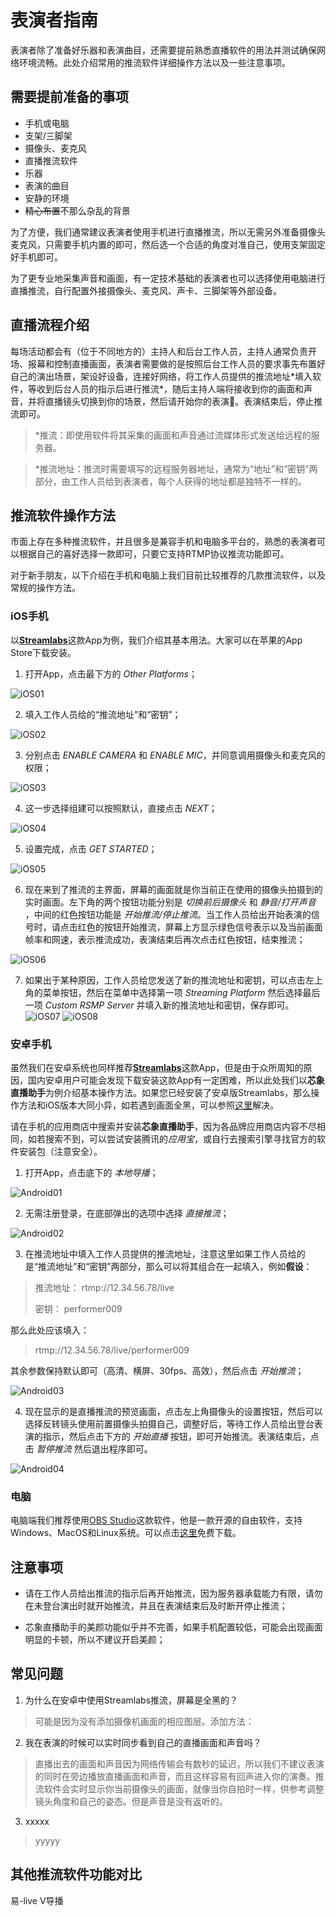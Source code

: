 # 表演者指南
表演者除了准备好乐器和表演曲目，还需要提前熟悉直播软件的用法并测试确保网络环境流畅。此处介绍常用的推流软件详细操作方法以及一些注意事项。

## 需要提前准备的事项
* 手机或电脑
* 支架/三脚架
* 摄像头、麦克风
* 直播推流软件
* 乐器
* 表演的曲目
* 安静的环境
* ~~精心布置~~不那么杂乱的背景

为了方便，我们通常建议表演者使用手机进行直播推流，所以无需另外准备摄像头麦克风，只需要手机内置的即可，然后选一个合适的角度对准自己，使用支架固定好手机即可。

为了更专业地采集声音和画面，有一定技术基础的表演者也可以选择使用电脑进行直播推流，自行配置外接摄像头、麦克风、声卡、三脚架等外部设备。

## 直播流程介绍
每场活动都会有（位于不同地方的）主持人和后台工作人员，主持人通常负责开场、报幕和控制直播画面，表演者需要做的是按照后台工作人员的要求事先布置好自己的演出场景，架设好设备，连接好网络，将工作人员提供的推流地址\*填入软件，等收到后台人员的指示后进行推流\*，随后主持人端将接收到你的画面和声音，并将直播镜头切换到你的场景，然后请开始你的表演💃️。表演结束后，停止推流即可。

> \*推流：即使用软件将其采集的画面和声音通过流媒体形式发送给远程的服务器。

> \*推流地址：推流时需要填写的远程服务器地址，通常为“地址”和“密钥”两部分，由工作人员给到表演者，每个人获得的地址都是独特不一样的。

## 推流软件操作方法
市面上存在多种推流软件，并且很多是兼容手机和电脑多平台的，熟悉的表演者可以根据自己的喜好选择一款即可，只要它支持RTMP协议推流功能即可。

对于新手朋友，以下介绍在手机和电脑上我们目前比较推荐的几款推流软件，以及常规的操作方法。

### iOS手机
以[**Streamlabs**](https://apps.apple.com/app/id1294578643)这款App为例，我们介绍其基本用法。大家可以在苹果的App Store下载安装。

1. 打开App，点击最下方的 *Other Platforms*；

![iOS01](_images/ios01.png)

2. 填入工作人员给的“推流地址”和“密钥”；

![iOS02](_images/ios02.png)

3. 分别点击 *ENABLE CAMERA* 和 *ENABLE MIC*，并同意调用摄像头和麦克风的权限；

![iOS03](_images/ios03.png)

4. 这一步选择组建可以按照默认，直接点击 *NEXT*；

![iOS04](_images/ios04.png)

5. 设置完成，点击 *GET STARTED*；

![iOS05](_images/ios05.png)

6. 现在来到了推流的主界面，屏幕的画面就是你当前正在使用的摄像头拍摄到的实时画面。左下角的两个按钮功能分别是 *切换前后摄像头* 和 *静音/打开声音* ，中间的红色按钮功能是 *开始推流/停止推流*。当工作人员给出开始表演的信号时，请点击红色的按钮开始推流，屏幕上方显示绿色信号表示以及当前画面帧率和网速，表示推流成功，表演结束后再次点击红色按钮，结束推流；

![iOS06](_images/ios06.png)

7. 如果出于某种原因，工作人员给您发送了新的推流地址和密钥，可以点击左上角的菜单按钮，然后在菜单中选择第一项 *Streaming Platform* 然后选择最后一项 *Custom RSMP Server* 并填入新的推流地址和密钥，保存即可。
![iOS07](_images/ios07.png)
![iOS08](_images/ios08.png)

### 安卓手机
虽然我们在安卓系统也同样推荐[**Streamlabs**](https://play.google.com/store/apps/details?id=com.streamlabs)这款App，但是由于众所周知的原因，国内安卓用户可能会发现下载安装这款App有一定困难，所以此处我们以**芯象直播助手**为例介绍基本操作方法。如果您已经安装了安卓版Streamlabs，那么操作方法和iOS版本大同小异，如若遇到画面全黑，可以参照[这里](guide-for-performers?id=常见问题)解决。

请在手机的应用商店中搜索并安装**芯象直播助手**，因为各品牌应用商店内容不尽相同，如若搜索不到，可以尝试安装腾讯的*应用宝*，或自行去搜索引擎寻找官方的软件安装包（注意安全）。

1. 打开App，点击底下的 *本地导播*；

![Android01](_images/android01.jpg)

2. 无需注册登录，在底部弹出的选项中选择 *直接推流*；

![Android02](_images/android02.jpg)

3. 在推流地址中填入工作人员提供的推流地址，注意这里如果工作人员给的是“推流地址”和“密钥”两部分，那么可以将其组合在一起填入，例如**假设**：

> 推流地址： rtmp://12.34.56.78/live
> 
> 密钥： performer009

那么此处应该填入：
> rtmp://12.34.56.78/live/performer009

其余参数保持默认即可（高清、横屏、30fps、高效），然后点击 *开始推流*；

![Android03](_images/android03.jpg)

4. 现在显示的是直播推流的预览画面，点击左上角摄像头的设置按钮，然后可以选择反转镜头使用前置摄像头拍摄自己，调整好后，等待工作人员给出登台表演的指示，然后点击下方的 *开始直播* 按钮，即可开始推流。表演结束后，点击 *暂停推流* 然后退出程序即可。

![Android04](_images/android04.jpg)

### 电脑
电脑端我们推荐使用[OBS Studio](https://obsproject.com)这款软件，他是一款开源的自由软件，支持Windows、MacOS和Linux系统。可以点击[这里](https://obsproject.com/download)免费下载。

## 注意事项

* 请在工作人员给出推流的指示后再开始推流，因为服务器承载能力有限，请勿在未登台演出时就开始推流，并且在表演结束后及时断开停止推流；

* 芯象直播助手的美颜功能似乎并不完善，如果手机配置较低，可能会出现画面明显的卡顿，所以不建议开启美颜；

## 常见问题
1. 为什么在安卓中使用Streamlabs推流，屏幕是全黑的？
> 可能是因为没有添加摄像机画面的相应图层。添加方法：

2. 我在表演的时候可以实时同步看到自己的直播画面和声音吗？
> 直播出去的画面和声音因为网络传输会有数秒的延迟，所以我们不建议表演的同时在旁边播放直播画面和声音，而且这样容易有回声进入你的演奏。推流软件会实时显示你当前摄像头的画面，就像当你自拍时一样，供参考调整镜头角度和自己的姿态。但是声音是没有返听的。

3. xxxxx
> yyyyy

## 其他推流软件功能对比
易-live
V导播
